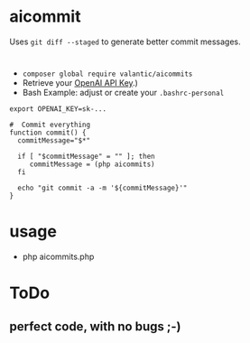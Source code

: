 # aicommit
Uses `git diff --staged` to generate better commit messages.

# 
 - `composer global require valantic/aicommits`
 - Retrieve your [OpenAI API Key](https://platform.openai.com/account/api-keys).)
 - Bash Example: adjust or create your `.bashrc-personal`
```shell
export OPENAI_KEY=sk-...

#  Commit everything
function commit() {
  commitMessage="$*"

  if [ "$commitMessage" = "" ]; then
     commitMessage = (php aicommits)
  fi
    
  echo "git commit -a -m '${commitMessage}'"
}

```


# usage
 - php aicommits.php


# ToDo
## perfect code, with no bugs ;-)